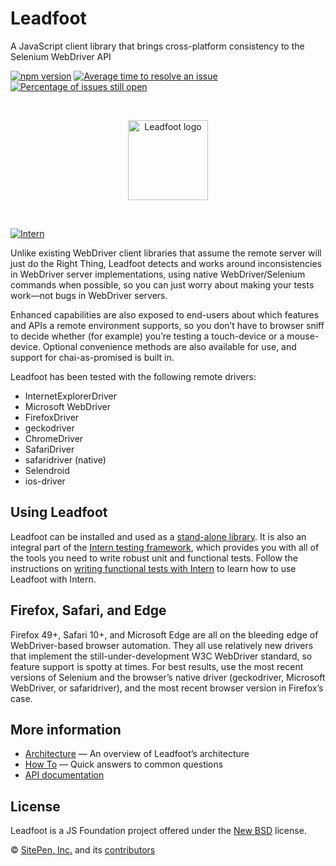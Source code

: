 # Leadfoot

<!-- start-github-only -->

A JavaScript client library that brings cross-platform consistency to the Selenium WebDriver API

[![npm version](https://badge.fury.io/js/leadfoot.svg)](https://badge.fury.io/js/leadfoot)
[![Average time to resolve an issue](http://isitmaintained.com/badge/resolution/theintern/leadfoot.svg)](http://isitmaintained.com/project/theintern/leadfoot "Average time to resolve an issue")
[![Percentage of issues still open](http://isitmaintained.com/badge/open/theintern/leadfoot.svg)](http://isitmaintained.com/project/theintern/leadfoot "Percentage of issues still open")

<br><p align="center"><img src="https://cdn.rawgit.com/theintern/leadfoot/master/docs/logo.svg" alt="Leadfoot logo" height="128"></p><br>

<!-- end-github-only -->

[![Intern](https://theintern.io/images/intern-v4.svg)](https://github.com/theintern/intern/)

Unlike existing WebDriver client libraries that assume the remote server will just do the Right Thing, Leadfoot detects and works around inconsistencies in WebDriver server implementations, using native WebDriver/Selenium commands when possible, so you can just worry about making your tests work—not bugs in WebDriver servers.

Enhanced capabilities are also exposed to end-users about which features and APIs a remote environment supports, so you don’t have to browser sniff to decide whether (for example) you’re testing a touch-device or a mouse-device. Optional convenience methods are also available for use, and support for chai-as-promised is built in.

Leadfoot has been tested with the following remote drivers:

* InternetExplorerDriver
* Microsoft WebDriver
* FirefoxDriver
* geckodriver
* ChromeDriver
* SafariDriver
* safaridriver (native)
* Selendroid
* ios-driver

## Using Leadfoot

Leadfoot can be installed and used as a [stand-alone library](docs/how_to.md#use-leadfoot-as-a-standalone-library). It is also an integral part of the [Intern testing framework](https://theintern.io), which provides you with all of the tools you need to write robust unit and functional tests. Follow the instructions on [writing functional tests with Intern](https://theintern.io/docs.html#Intern/4/docs/docs%2Fwriting_tests.md/functional-tests) to learn how to use Leadfoot with Intern.

## Firefox, Safari, and Edge

Firefox 49+, Safari 10+, and Microsoft Edge are all on the bleeding edge of WebDriver-based browser automation. They all use relatively new drivers that implement the still-under-development W3C WebDriver standard, so feature support is spotty at times. For best results, use the most recent versions of Selenium and the browser’s native driver (geckodriver, Microsoft WebDriver, or safaridriver), and the most recent browser version in Firefox’s case.

## More information

* [Architecture](docs/architecture.md) — An overview of Leadfoot’s architecture
* [How To](docs/how_to.md) — Quick answers to common questions
* [API documentation](https://theintern.io/docs.html#Leadfoot/2/api/Command)

<!-- start-github-only -->
## License

Leadfoot is a JS Foundation project offered under the [New BSD](LICENSE) license.

© [SitePen, Inc.](https://sitepen.com) and its [contributors](https://github.com/theintern/leadfoot/graphs/contributors)
<!-- end-github-only -->

<!-- doc-viewer-config
{
    "api": "docs/api.json",
    "pages": [
        "docs/architecture.md",
        "docs/how_to.md"
    ]
}
-->
